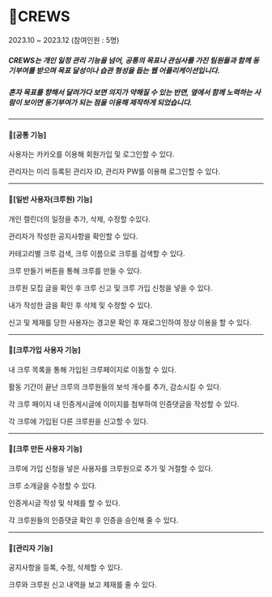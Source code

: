 # 🚢CREWS
2023.10 ~ 2023.12 (참여인원 : 5명)

##### CREWS는 개인 일정 관리 기능을 넘어, 공통의 목표나 관심사를 가진 팀원들과 함께 동기부여를 받으며 목표 달성이나 습관 형성을 돕는 웹 어플리케이션입니다. 

##### 혼자 목표를 향해서 달려가다 보면 의지가 약해질 수 있는 반면, 옆에서 함께 노력하는 사람이 보이면 동기부여가 되는 점을 이용해 제작하게 되었습니다.

---
#### 📌[공통 기능]
사용자는 카카오를 이용해 회원가입 및 로그인할 수 있다.

관리자는 미리 등록된 관리자 ID, 관리자 PW를 이용해 로그인할 수 있다.

---
#### 📌[일반 사용자(크루원) 기능]
개인 캘린더의 일정을 추가, 삭제, 수정할 수있다.

관리자가 작성한 공지사항을 확인할 수 있다.

카테고리별 크루 검색, 크루 이름으로 크루를 검색할 수 있다.

크루 만들기 버튼을 통해 크루를 만들 수 있다. 

크루원 모집 글을 확인 후 크루 신고 및 크루 가입 신청을 넣을 수 있다.

내가 작성한 글을 확인 후 삭제 및 수정할 수 있다.

신고 및 제재를 당한 사용자는 경고문 확인 후 재로그인하여 정상 이용을 할 수 있다.

---
#### 📌[크루가입 사용자 기능]
내 크루 목록을 통해 가입된 크루페이지로 이동할 수 있다.

활동 기간이 끝난 크루의 크루원들의 보석 개수를 추가, 감소시킬 수 있다.

각 크루 페이지 내 인증게시글에 이미지를 첨부하여 인증댓글을 작성할 수 있다.

각 크루에 가입된 다른 크루원을 신고할 수 있다.

---
#### 📌[크루 만든 사용자 기능]
크루에 가입 신청을 넣은 사용자를 크루원으로 추가 및 거절할 수 있다.

크루 소개글을 수정할 수 있다.

인증게시글 작성 및 삭제를 할 수 있다.

각 크루원들의 인증댓글 확인 후 인증을 승인해 줄 수 있다.

---
#### 📌[관리자 기능]
공지사항을 등록, 수정, 삭제할 수 있다.

크루와 크루원 신고 내역을 보고 제재를 줄 수 있다.

